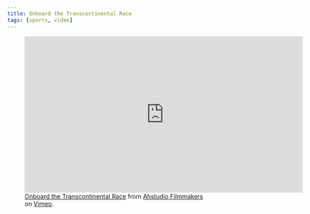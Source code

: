 ```yaml
---
title: Onboard the Transcontinental Race
tags: [sports, video]
---
```

<figure>
<iframe src="https://player.vimeo.com/video/509166532?h=183ebdc5da" width="640" height="360" frameborder="0" allow="autoplay; fullscreen; picture-in-picture" allowfullscreen></iframe>
<figcaption><a href="https://vimeo.com/509166532">Onboard the Transcontinental Race</a> from <a href="https://vimeo.com/ahstudiofilmmakers">Ahstudio Filmmakers</a> on <a href="https://vimeo.com">Vimeo</a>.</figcaption>
</figure>